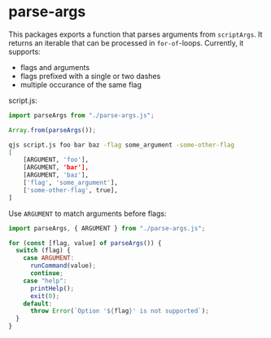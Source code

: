 # parse-args

This packages exports a function that parses arguments from `scriptArgs`.
It returns an iterable that can be processed in `for-of`-loops.
Currently, it supports:

- flags and arguments
- flags prefixed with a single or two dashes
- multiple occurance of the same flag

script.js:

```javascript
import parseArgs from "./parse-args.js";

Array.from(parseArgs());
```

```bash
qjs script.js foo bar baz -flag some_argument -some-other-flag
[
    [ARGUMENT, 'foo'],
    [ARGUMENT, 'bar'],
    [ARGUMENT, 'baz'],
    ['flag', 'some_argument'],
    ['some-other-flag', true],
]
```

Use `ARGUMENT` to match arguments before flags:

```javascript
import parseArgs, { ARGUMENT } from "./parse-args.js";

for (const [flag, value] of parseArgs()) {
  switch (flag) {
    case ARGUMENT:
      runCommand(value);
      continue;
    case "help":
      printHelp();
      exit(0);
    default:
      throw Error(`Option '${flag}' is not supported`);
  }
}
```
